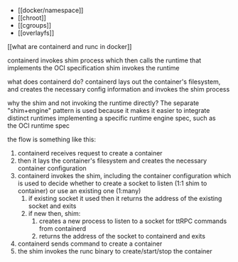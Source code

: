 - [[docker/namespace]]
- [[chroot]]
- [[cgroups]]
- [[overlayfs]]


[[what are containerd and runc in docker]]

containerd invokes shim process which then calls the runtime that implements the OCI specification
shim invokes the runtime

what does containerd do?
containerd lays out the container's filesystem, and creates the necessary config information
and invokes the shim process

why the shim and not invoking the runtime directly?
The separate "shim+engine" pattern is used because it makes it easier to integrate distinct runtimes implementing a specific runtime engine spec, such as the OCI runtime spec

the flow is something like this:
1. containerd receives request to create a container
2. then it lays the container's filesystem and creates the necessary container configuration
3. containerd invokes the shim, including the container configuration which is used to decide whether to create a socket to listen (1:1 shim to container) or use an existing one (1:many)
	1. if existing socket it used then it returns the address of the existing socket and exits
	2. if new then, shim:
		1. creates a new process to listen to a socket for ttRPC commands from containerd
		2. returns the address of the socket to containerd and exits
4. containerd sends command to create a container 
5. the shim invokes the runc binary to create/start/stop the container
